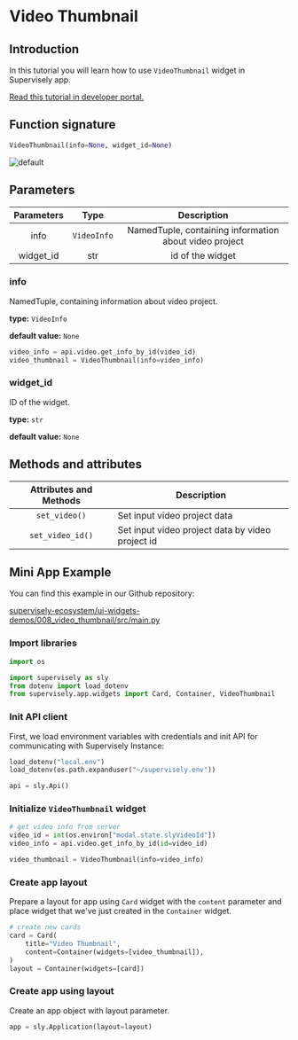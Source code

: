 # Video Thumbnail

## Introduction

In this tutorial you will learn how to use `VideoThumbnail` widget in Supervisely app.

[Read this tutorial in developer portal.](https://developer.supervise.ly/app-development/apps-with-gui/VideoThumbnail)

## Function signature

```python
VideoThumbnail(info=None, widget_id=None)
```

![default](https://user-images.githubusercontent.com/120389559/217834448-44807559-f3b8-482b-a9e8-c3f95b1c0f3f.png)

## Parameters

| Parameters |    Type     |                      Description                       |
| :--------: | :---------: | :----------------------------------------------------: |
|    info    | `VideoInfo` | NamedTuple, containing information about video project |
| widget_id  |     str     |                    id of the widget                    |

### info

NamedTuple, containing information about video project.

**type:** `VideoInfo`

**default value:** `None`

```python
video_info = api.video.get_info_by_id(video_id)
video_thumbnail = VideoThumbnail(info=video_info)
```

### widget_id

ID of the widget.

**type:** `str`

**default value:** `None`

## Methods and attributes

| Attributes and Methods | Description                                      |
| :--------------------: | ------------------------------------------------ |
|     `set_video()`      | Set input video project data                     |
|    `set_video_id()`    | Set input video project data by video project id |

## Mini App Example

You can find this example in our Github repository:

[supervisely-ecosystem/ui-widgets-demos/008_video_thumbnail/src/main.py](https://github.com/supervisely-ecosystem/ui-widgets-demos/blob/master/008_video_thumbnail/src/main.py)

### Import libraries

```python
import os

import supervisely as sly
from dotenv import load_dotenv
from supervisely.app.widgets import Card, Container, VideoThumbnail
```

### Init API client

First, we load environment variables with credentials and init API for communicating with Supervisely Instance:

```python
load_dotenv("local.env")
load_dotenv(os.path.expanduser("~/supervisely.env"))

api = sly.Api()
```

### Initialize `VideoThumbnail` widget

```python
# get video info from server
video_id = int(os.environ["modal.state.slyVideoId"])
video_info = api.video.get_info_by_id(id=video_id)

video_thumbnail = VideoThumbnail(info=video_info)
```

### Create app layout

Prepare a layout for app using `Card` widget with the `content` parameter and place widget that we've just created in the `Container` widget.

```python
# create new cards
card = Card(
    title="Video Thumbnail",
    content=Container(widgets=[video_thumbnail]),
)
layout = Container(widgets=[card])
```

### Create app using layout

Create an app object with layout parameter.

```python
app = sly.Application(layout=layout)
```
